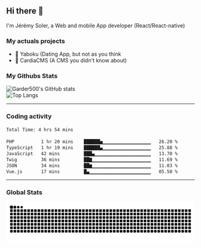 ## Hi there 👋

I'm Jérémy Soler, a Web and mobile App developer (React/React-native)


### My actuals projects 
- 🔭 Yaboku (Dating App, but not as you think
- 🌱 CardiaCMS (A CMS you didn't know about)

### My Githubs Stats

<!--- ![Garder 500 stats](https://github-readme-stats.vercel.app/api?username=garder500&show_icons=true&theme=Gradient) -->
![Garder500's GitHub stats](https://github-readme-stats.vercel.app/api?username=garder500&show_icons=true&theme=material-palenight&include_all_commits=true&custom_title=My%20Github%20Stats)
<br/>
![Top Langs](https://github-readme-stats.vercel.app/api/top-langs/?username=garder500&theme=material-palenight&layout=compact)

---
### Coding activity

<!--START_SECTION:waka-->

```text
Total Time: 4 hrs 54 mins

PHP          1 hr 20 mins    ██████▅▁▁▁▁▁▁▁▁▁▁▁▁▁▁▁▁▁▁   26.20 %
TypeScript   1 hr 19 mins    ██████▄▁▁▁▁▁▁▁▁▁▁▁▁▁▁▁▁▁▁   25.88 %
JavaScript   42 mins         ███▄▁▁▁▁▁▁▁▁▁▁▁▁▁▁▁▁▁▁▁▁▁   13.70 %
Twig         36 mins         ██▇▁▁▁▁▁▁▁▁▁▁▁▁▁▁▁▁▁▁▁▁▁▁   11.69 %
JSON         34 mins         ██▆▁▁▁▁▁▁▁▁▁▁▁▁▁▁▁▁▁▁▁▁▁▁   11.03 %
Vue.js       17 mins         █▄▁▁▁▁▁▁▁▁▁▁▁▁▁▁▁▁▁▁▁▁▁▁▁   05.50 %
```

<!--END_SECTION:waka-->

---

### Global Stats 

![Snake.svg](https://github.com/garder500/garder500/blob/output/github-contribution-grid-snake.svg)
